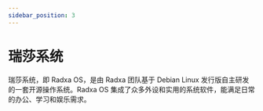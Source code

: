 ```yaml
---
sidebar_position: 3
---
```


# 瑞莎系统

瑞莎系统，即 Radxa OS，是由 Radxa 团队基于 Debian Linux 发行版自主研发的一套开源操作系统。Radxa OS 集成了众多外设和实用的系统软件，能满足日常的办公、学习和娱乐需求。

<DocCardList />
